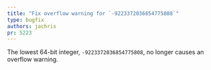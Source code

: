 ```yaml
---
title: "Fix overflow warning for `-9223372036854775808`"
type: bugfix
authors: jachris
pr: 5223
---
```


The lowest 64-bit integer, `-9223372036854775808`, no longer causes an overflow
warning.
